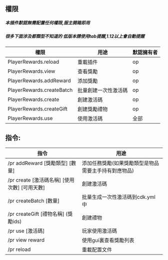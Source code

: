 ## 權限
##### 本插件默認無需配置任何權限,服主開箱即用
##### 很多下面涉及都類型不知道的 低版本請使用tab提醒,1.12以上會自動提醒
| 權限                        | 用途         | 默認擁有者 |
|---------------------------|------------|-------|
| PlayerRewards.reload      | 重載插件       | op    |
| PlayerRewards.view        | 查看獎勵       | op    |
| PlayerRewards.addReward   | 添加獎勵       | op    |
| PlayerRewards.createBatch | 批量創建一次性激活碼 | op    |
| PlayerRewards.create      | 創建激活碼      | op    |
| PlayerRewards.createGift  | 創建獎勵禮物     | op    |
| PlayerRewards.use         | 使用激活碼      | 全部    |

## 指令:
| 指令                               |  用途                         |
|----------------------------------|-----------------------------|
| /pr addReward [獎勵類型] [數量]        | 添加任務獎勵(如果獎勵類型是物品需要主手持有對應物品) |
| /pr create [激活碼名稱] [使用次數] [可用天數] | 創建激活碼                       |
| /pr createBatch [數量]             | 批量生成一次性激活碼到cdk.yml中         |
| /pr createGift [禮物名稱] (獎勵ids)    | 創建禮物                        |
| /pr use [激活碼]                    | 玩家使用激活碼                     |
| /pr view reward                  | 使用gui裏查看獎勵列表                |
| /pr reload                       | 重載配置文件                      |